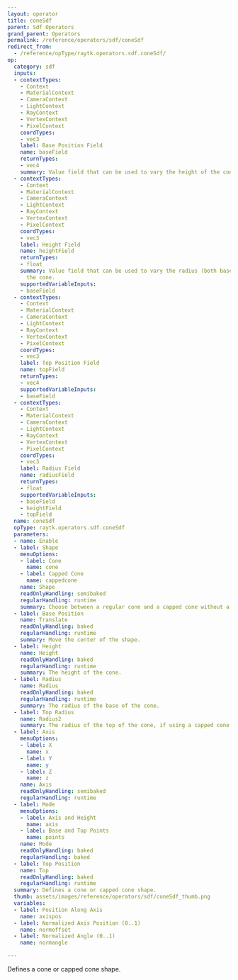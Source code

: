 ```yaml
---
layout: operator
title: coneSdf
parent: Sdf Operators
grand_parent: Operators
permalink: /reference/operators/sdf/coneSdf
redirect_from:
  - /reference/opType/raytk.operators.sdf.coneSdf/
op:
  category: sdf
  inputs:
  - contextTypes:
    - Context
    - MaterialContext
    - CameraContext
    - LightContext
    - RayContext
    - VertexContext
    - PixelContext
    coordTypes:
    - vec3
    label: Base Position Field
    name: baseField
    returnTypes:
    - vec4
    summary: Value field that can be used to vary the height of the cone.
  - contextTypes:
    - Context
    - MaterialContext
    - CameraContext
    - LightContext
    - RayContext
    - VertexContext
    - PixelContext
    coordTypes:
    - vec3
    label: Height Field
    name: heightField
    returnTypes:
    - float
    summary: Value field that can be used to vary the radius (both base and top) of
      the cone.
    supportedVariableInputs:
    - baseField
  - contextTypes:
    - Context
    - MaterialContext
    - CameraContext
    - LightContext
    - RayContext
    - VertexContext
    - PixelContext
    coordTypes:
    - vec3
    label: Top Position Field
    name: topField
    returnTypes:
    - vec4
    supportedVariableInputs:
    - baseField
  - contextTypes:
    - Context
    - MaterialContext
    - CameraContext
    - LightContext
    - RayContext
    - VertexContext
    - PixelContext
    coordTypes:
    - vec3
    label: Radius Field
    name: radiusField
    returnTypes:
    - float
    supportedVariableInputs:
    - baseField
    - heightField
    - topField
  name: coneSdf
  opType: raytk.operators.sdf.coneSdf
  parameters:
  - name: Enable
  - label: Shape
    menuOptions:
    - label: Cone
      name: cone
    - label: Capped Cone
      name: cappedcone
    name: Shape
    readOnlyHandling: semibaked
    regularHandling: runtime
    summary: Choose between a regular cone and a capped cone without a tip.
  - label: Base Position
    name: Translate
    readOnlyHandling: baked
    regularHandling: runtime
    summary: Move the center of the shape.
  - label: Height
    name: Height
    readOnlyHandling: baked
    regularHandling: runtime
    summary: The height of the cone.
  - label: Radius
    name: Radius
    readOnlyHandling: baked
    regularHandling: runtime
    summary: The radius of the base of the cone.
  - label: Top Radius
    name: Radius2
    summary: The radius of the top of the cone, if using a capped cone.
  - label: Axis
    menuOptions:
    - label: X
      name: x
    - label: Y
      name: y
    - label: Z
      name: z
    name: Axis
    readOnlyHandling: semibaked
    regularHandling: runtime
  - label: Mode
    menuOptions:
    - label: Axis and Height
      name: axis
    - label: Base and Top Points
      name: points
    name: Mode
    readOnlyHandling: baked
    regularHandling: baked
  - label: Top Position
    name: Top
    readOnlyHandling: baked
    regularHandling: runtime
  summary: Defines a cone or capped cone shape.
  thumb: assets/images/reference/operators/sdf/coneSdf_thumb.png
  variables:
  - label: Position Along Axis
    name: axispos
  - label: Normalized Axis Position (0..1)
    name: normoffset
  - label: Normalized Angle (0..1)
    name: normangle

---
```



Defines a cone or capped cone shape.